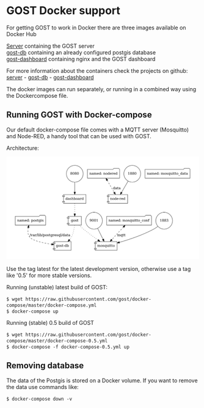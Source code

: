 # GOST Docker support

For getting GOST to work in Docker there are three images available on Docker Hub

[Server](https://hub.docker.com/r/geodan/gost/) containing the GOST server  
[gost-db](https://hub.docker.com/r/geodan/gost-db/) containing an already configured postgis database  
[gost-dashboard](https://hub.docker.com/r/geodan/gost-dashboard/) containing nginx and the GOST dashboard  

For more information about the containers check the projects on github: [server](https://github.com/gost/server) - [gost-db](https://github.com/gost/gost-db) - [gost-dashboard](https://github.com/gost/dashboard)

The docker images can run separately, or running in a combined way using the Dockercompose file.

## Running GOST with Docker-compose
Our default docker-compose file comes with a MQTT server (Mosquitto) and Node-RED, a handy tool that can be used with GOST.

Architecture:

<kbd><img src="./images/docker-compose.png"/></kbd>

Use the tag latest for the latest development version, otherwise use a tag like '0.5' for more stable versions.   

Running (unstable) latest build of GOST:
```
$ wget https://raw.githubusercontent.com/gost/docker-compose/master/docker-compose.yml 
$ docker-compose up
```
Running (stable) 0.5 build of GOST
```
$ wget https://raw.githubusercontent.com/gost/docker-compose/master/docker-compose-0.5.yml 
$ docker-compose -f docker-compose-0.5.yml up
```

## Removing database

The data of the Postgis is stored on a Docker volume. If you want to remove the data use commands like:

```
$ docker-compose down -v
```
